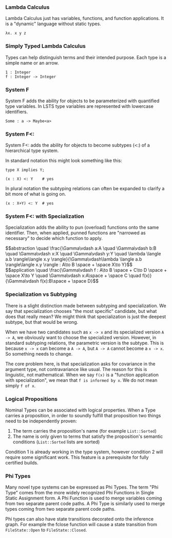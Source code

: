 <link rel="stylesheet" type="text/css" href="styles.css">

### Lambda Calculus

Lambda Calculus just has variables, functions, and function applications.
It is a "dynamic" language without static types.

```
λx. x y z
```

### Simply Typed Lambda Calculus

Types can help distinguish terms and their intended purpose.
Each type is a simple name or an arrow.

```
1 : Integer
f : Integer -> Integer
```

### System F

System F adds the ability for objects to be parameterized with quantified type variables.
In LSTS type variables are represented with lowercase identifiers.

```
Some : a -> Maybe<a>
```

### System F<:

System F<: adds the ability for objects to become subtypes (<:) of a hierarchical type system.

In standard notation this might look something like this:

```
type X implies Y;

(x : X) <: Y    # yes
```

In plural notation the subtyping relations can often be expanded to clarify a bit more of what is going on.

```
(x : X+Y) <: Y  # yes
```

### System F<: with Specialization

Specialization adds the ability to pun (overload) functions onto the same identifier.
Then, when applied, punned functions are "narrowed as necessary" to decide which function to apply.

<div>
$$abstraction \quad \frac{\Gamma\vdash a:A \quad \Gamma\vdash b:B \quad \Gamma\vdash x:X \quad \Gamma\vdash y:Y \quad \lambda \langle a.b \rangle\langle x.y \rangle}{\Gamma\vdash\lambda \langle a.b \rangle\langle x.y \rangle : A\to B \space + \space X\to Y}$$
</div>

<div>
$$application \quad \frac{\Gamma\vdash f : A\to B \space + C\to D \space + \space X\to Y \quad \Gamma\vdash x:A\space + \space C \quad f(x)}{\Gamma\vdash f(x):B\space + \space D}$$
</div>

### Specialization vs Subtyping

There is a slight distinction made between subtyping and specialization.
We say that specialization chooses "the most specific" candidate, but what does that really mean?
We might think that specialization is just the deepest subtype, but that would be wrong.

When we have two candidates such as `x -> x` and its specialized version `A -> A`, we obviously want to choose the specialized version.
However, in standard subtyping relations, the parametric version is the subtype.
This is because `x -> x` can become a `A -> A`, but `A -> A` cannot become a `x -> x`.
So something needs to change.

The core problem here, is that specialization asks for covariance in the argument type, not contravariance like usual.
The reason for this is linguistic, not mathematical.
When we say `f(x)` is a "function application with specialization", we mean that  `f is informed by x`.
We do not mean simply `f of x`.

### Logical Propositions

Nominal Types can be associated with logical properties.
When a Type carries a proposition, in order to soundly fulfill that proposition two things need to be independently proven:
1. The term carries the proposition's name (for example `List::Sorted`)
2. The name is only given to terms that satisfy the proposition's semantic conditions (`List::Sorted` lists are sorted)

Condition 1 is already working in the type system, however condition 2 will require some significant work.
This feature is a prerequisite for fully certified builds.

### Phi Types

Many novel type systems can be expressed as Phi Types.
The term "Phi Type" comes from the more widely recognized Phi Functions in Single Static Assignment form.
A Phi Function is used to merge variables coming from two separate parent code paths.
A Phi Type is similarly used to merge types coming from two separate parent code paths.

Phi types can also have state transitions decorated onto the inference graph.
For example the fclose function will cause a state transition from `FileState::Open` to `FileState::Closed`.
